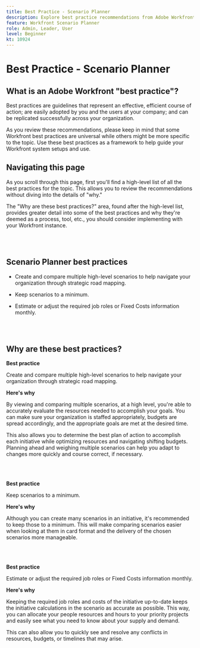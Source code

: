 ```yaml
---
title: Best Practice - Scenario Planner
description: Explore best practice recommendations from Adobe Workfront experts about the Scenario Planner tool.
feature: Workfront Scenario Planner
role: Admin, Leader, User
level: Beginner
kt: 10924
---
```


# Best Practice - Scenario Planner

## What is an Adobe Workfront "best practice"? 

Best practices are guidelines that represent an effective, efficient course of action; are easily adopted by you and the users at your company; and can be replicated successfully across your organization. 

As you review these recommendations, please keep in mind that some Workfront best practices are universal while others might be more specific to the topic. Use these best practices as a framework to help guide your Workfront system setups and use.

## Navigating this page 

As you scroll through this page, first you'll find a high-level list of all the best practices for the topic. This allows you to review the recommendations without diving into the details of "why." 

The "Why are these best practices?" area, found after the high-level list, provides greater detail into some of the best practices and why they're deemed as a process, tool, etc., you should consider implementing with your Workfront instance. 

</br>
</br>

## Scenario Planner best practices 

* Create and compare multiple high-level scenarios to help navigate your organization through strategic road mapping. 

* Keep scenarios to a minimum. 

* Estimate or adjust the required job roles or Fixed Costs information monthly. 

</br>
</br>

## Why are these best practices? 

**Best practice**

Create and compare multiple high-level scenarios to help navigate your organization through strategic road mapping. 



**Here's why**

By viewing and comparing multiple scenarios, at a high level, you're able to accurately evaluate the resources needed to accomplish your goals. You can make sure your organization is staffed appropriately, budgets are spread accordingly, and the appropriate goals are met at the desired time. 

 

This also allows you to determine the best plan of action to accomplish each initiative while optimizing resources and navigating shifting budgets. Planning ahead and weighing multiple scenarios can help you adapt to changes more quickly and course correct, if necessary. 

</br>
</br>

**Best practice**

Keep scenarios to a minimum. 



**Here's why**
 
Although you can create many scenarios in an initiative, it's recommended to keep those to a minimum. This will make comparing scenarios easier when looking at them in card format and the delivery of the chosen scenarios more manageable. 

</br>
</br>

**Best practice**

Estimate or adjust the required job roles or Fixed Costs information monthly. 

**Here's why**

Keeping the required job roles and costs of the initiative up-to-date keeps the initiative calculations in the scenario as accurate as possible. This way, you can allocate your people resources and hours to your priority projects and easily see what you need to know about your supply and demand.  

 

This can also allow you to quickly see and resolve any conflicts in resources, budgets, or timelines that may arise. 
